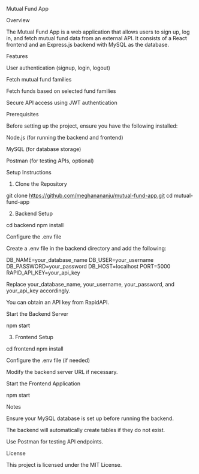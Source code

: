 Mutual Fund App

Overview

The Mutual Fund App is a web application that allows users to sign up, log in, and fetch mutual fund data from an external API. It consists of a React frontend and an Express.js backend with MySQL as the database.

Features

User authentication (signup, login, logout)

Fetch mutual fund families

Fetch funds based on selected fund families

Secure API access using JWT authentication

Prerequisites

Before setting up the project, ensure you have the following installed:

Node.js (for running the backend and frontend)

MySQL (for database storage)

Postman (for testing APIs, optional)

Setup Instructions

1. Clone the Repository

git clone https://github.com/meghanananju/mutual-fund-app.git
cd mutual-fund-app

2. Backend Setup

cd backend
npm install

Configure the .env file

Create a .env file in the backend directory and add the following:

DB_NAME=your_database_name
DB_USER=your_username
DB_PASSWORD=your_password
DB_HOST=localhost
PORT=5000
RAPID_API_KEY=your_api_key

Replace your_database_name, your_username, your_password, and your_api_key accordingly.

You can obtain an API key from RapidAPI.

Start the Backend Server

npm start

3. Frontend Setup

cd frontend
npm install

Configure the .env file (if needed)

Modify the backend server URL if necessary.

Start the Frontend Application

npm start



Notes

Ensure your MySQL database is set up before running the backend.

The backend will automatically create tables if they do not exist.

Use Postman for testing API endpoints.

License

This project is licensed under the MIT License.

